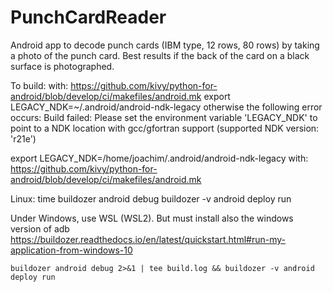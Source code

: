 # PunchCardReader
Android app to decode punch cards (IBM type, 12 rows, 80 rows) by taking a photo of the punch card. Best results if the back of the card on a black surface is photographed.

To build:
with: https://github.com/kivy/python-for-android/blob/develop/ci/makefiles/android.mk
export LEGACY_NDK=~/.android/android-ndk-legacy
otherwise the following error occurs:
Build failed: Please set the environment variable 'LEGACY_NDK' to point to a NDK location with gcc/gfortran support (supported NDK version: 'r21e')

export LEGACY_NDK=/home/joachim/.android/android-ndk-legacy
with: https://github.com/kivy/python-for-android/blob/develop/ci/makefiles/android.mk

Linux:
   time buildozer android debug
   buildozer -v android deploy run

Under Windows, use WSL  (WSL2). But must install also the windows version of adb
https://buildozer.readthedocs.io/en/latest/quickstart.html#run-my-application-from-windows-10

    buildozer android debug 2>&1 | tee build.log && buildozer -v android deploy run
